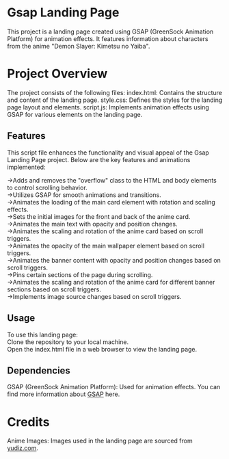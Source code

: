 # Gsap Landing Page
This project is a landing page created using GSAP (GreenSock Animation Platform) for animation effects. It features information about characters from the anime "Demon Slayer: Kimetsu no Yaiba".

# Project Overview
The project consists of the following files:
index.html: Contains the structure and content of the landing page.
style.css: Defines the styles for the landing page layout and elements.
script.js: Implements animation effects using GSAP for various elements on the landing page.

## Features
This script file enhances the functionality and visual appeal of the Gsap Landing Page project. Below are the key features and animations implemented:

->Adds and removes the "overflow" class to the HTML and body elements to control scrolling behavior.                                                                     
->Utilizes GSAP for smooth animations and transitions.                                                                                                                   
->Animates the loading of the main card element with rotation and scaling effects.                                                                                       
->Sets the initial images for the front and back of the anime card.                                                                                                      
->Animates the main text with opacity and position changes.                                                                                                              
->Animates the scaling and rotation of the anime card based on scroll triggers.                                                                                          
->Animates the opacity of the main wallpaper element based on scroll triggers.                                                                                           
->Animates the banner content with opacity and position changes based on scroll triggers.                                                                                
->Pins certain sections of the page during scrolling.                                                                                                                    
->Animates the scaling and rotation of the anime card for different banner sections based on scroll triggers.                                                            
->Implements image source changes based on scroll triggers.                                                                                                              

## Usage                                                                                                                                                                 
To use this landing page:                                                                                                                                                
Clone the repository to your local machine.                                                                                                                              
Open the index.html file in a web browser to view the landing page.     

## Dependencies                                                                                                                                                          
GSAP (GreenSock Animation Platform): Used for animation effects. You can find more information about [GSAP](https://cdnjs.com/libraries/gsap) here.

# Credits                                                                                                                                                                
Anime Images: Images used in the landing page are sourced from [yudiz.com](https://www.yudiz.com/).
